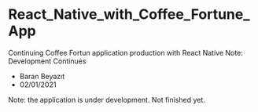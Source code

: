 # React_Native_with_Coffee_Fortune_App
Continuing Coffee Fortun application production with React Native Note: Development Continues

+ Baran Beyazıt
+ 02/01/2021

Note: the application is under development. Not finished yet.